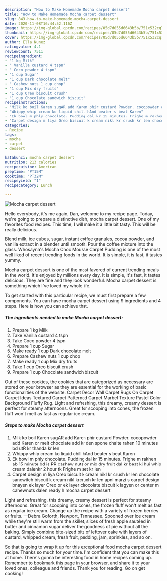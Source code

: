 ```yaml
---
description: "How to Make Homemade Mocha carpet dessert"
title: "How to Make Homemade Mocha carpet dessert"
slug: 843-how-to-make-homemade-mocha-carpet-dessert
date: 2020-11-08T16:44:52.116Z
image: https://img-global.cpcdn.com/recipes/05d7d055d6643b5b/751x532cq70/mocha-carpet-dessert-recipe-main-photo.jpg
thumbnail: https://img-global.cpcdn.com/recipes/05d7d055d6643b5b/751x532cq70/mocha-carpet-dessert-recipe-main-photo.jpg
cover: https://img-global.cpcdn.com/recipes/05d7d055d6643b5b/751x532cq70/mocha-carpet-dessert-recipe-main-photo.jpg
author: Ella Nunez
ratingvalue: 4.1
reviewcount: 7511
recipeingredient:
- "1 kg Milk"
- " Vanilla custard 4 tspn"
- " Coco powder 4 tspn"
- "1 cup Sugar"
- "1 cup Dark chocolate melt"
- " Cashew nuts 1 cup chop"
- "1 cup Mix dry fruits"
- "1 cup Oreo biscuit crush"
- "1 cup Chocolate sandwich biscuit"
recipeinstructions:
- "Milk ko boil Karen sugAR add Karen phir custard Powder. cocopowder add Karen or melt chocolate add kr den spone chalte rahen 10 minutes bd utR kr thanda kr len"
- "Whippy whip cream ko liquid chill hAnd beater s beat Karen"
- "Ek bowl m phly chocolate. Pudding dal kr 15 minutes. Frighe m rakhen ab 15 minute bd is PR cashew nuts or mix dry fruit dal kr beat ki hui whip cream dalenkr 2 hour tk Frighe m set kr len"
- "Carpet design m liya Oreo biscuit k cream nikl kr crush kr len chocolate sancwitch biscuit k cream nikl krcruxh kr len apni marzi s carpet design bnayen ek layer Oreo or ek layer chocolate biscuit k lagyen or center m cahewnuts dalen ready h mocha carpet dessert"
categories:
- Recipe
tags:
- mocha
- carpet
- dessert

katakunci: mocha carpet dessert 
nutrition: 213 calories
recipecuisine: American
preptime: "PT15M"
cooktime: "PT32M"
recipeyield: "1"
recipecategory: Lunch

---
```



![Mocha carpet dessert](https://img-global.cpcdn.com/recipes/05d7d055d6643b5b/751x532cq70/mocha-carpet-dessert-recipe-main-photo.jpg)

Hello everybody, it's me again, Dan, welcome to my recipe page. Today, we're going to prepare a distinctive dish, mocha carpet dessert. One of my favorites food recipes. This time, I will make it a little bit tasty. This will be really delicious.

Blend milk, ice cubes, sugar, instant coffee granules, cocoa powder, and vanilla extract in a blender until smooth. Pour the coffee mixture into the glass. Whosayna&#39;s Mocha Choc Mousse Carpet Pudding is one of the most well liked of recent trending foods in the world. It is simple, it is fast, it tastes yummy.

Mocha carpet dessert is one of the most favored of current trending meals in the world. It's enjoyed by millions every day. It is simple, it's fast, it tastes delicious. They are fine and they look wonderful. Mocha carpet dessert is something which I've loved my whole life.


To get started with this particular recipe, we must first prepare a few components. You can have mocha carpet dessert using 9 ingredients and 4 steps. Here is how you can achieve that.

<!--inarticleads1-->

##### The ingredients needed to make Mocha carpet dessert:

1. Prepare 1 kg Milk
1. Take  Vanilla custard 4 tspn
1. Take  Coco powder 4 tspn
1. Prepare 1 cup Sugar
1. Make ready 1 cup Dark chocolate melt
1. Prepare  Cashew nuts 1 cup chop
1. Make ready 1 cup Mix dry fruits
1. Take 1 cup Oreo biscuit crush
1. Prepare 1 cup Chocolate sandwich biscuit


Out of these cookies, the cookies that are categorized as necessary are stored on your browser as they are essential for the working of basic functionalities of the website. Carpet Decor Wall Carpet Rugs On Carpet Carpet Ideas Textured Carpet Patterned Carpet Marbel Texture Pastel Color Background Fluffy Rug. Light and refreshing, this dreamy, creamy dessert is perfect for steamy afternoons. Great for scooping into cones, the frozen fluff won&#39;t melt as fast as regular ice cream. 

<!--inarticleads2-->

##### Steps to make Mocha carpet dessert:

1. Milk ko boil Karen sugAR add Karen phir custard Powder. cocopowder add Karen or melt chocolate add kr den spone chalte rahen 10 minutes bd utR kr thanda kr len
1. Whippy whip cream ko liquid chill hAnd beater s beat Karen
1. Ek bowl m phly chocolate. Pudding dal kr 15 minutes. Frighe m rakhen ab 15 minute bd is PR cashew nuts or mix dry fruit dal kr beat ki hui whip cream dalenkr 2 hour tk Frighe m set kr len
1. Carpet design m liya Oreo biscuit k cream nikl kr crush kr len chocolate sancwitch biscuit k cream nikl krcruxh kr len apni marzi s carpet design bnayen ek layer Oreo or ek layer chocolate biscuit k lagyen or center m cahewnuts dalen ready h mocha carpet dessert


Light and refreshing, this dreamy, creamy dessert is perfect for steamy afternoons. Great for scooping into cones, the frozen fluff won&#39;t melt as fast as regular ice cream. Change up the recipe with a variety of frozen berries or fruits. —Debra Goforth, Newport, Tennessee. Spooned over ice cream while they&#39;re still warm from the skillet, slices of fresh apple sautéed in butter and cinnamon sugar deliver the goodness of pie without all the baking. Simply combine bite-sized bits of leftover cake with layers of custard, whipped cream, fresh fruit, pudding, jam, sprinkles, and so on. 

So that is going to wrap it up for this exceptional food mocha carpet dessert recipe. Thanks so much for your time. I'm confident that you can make this at home. There's gonna be interesting food in home recipes coming up. Remember to bookmark this page in your browser, and share it to your loved ones, colleague and friends. Thank you for reading. Go on get cooking!
